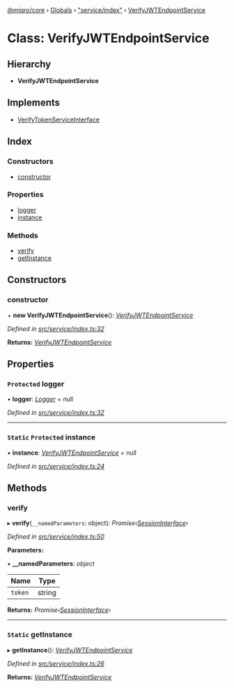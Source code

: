 [@miqro/core](../README.md) › [Globals](../globals.md) › ["service/index"](../modules/_service_index_.md) › [VerifyJWTEndpointService](_service_index_.verifyjwtendpointservice.md)

# Class: VerifyJWTEndpointService

## Hierarchy

* **VerifyJWTEndpointService**

## Implements

* [VerifyTokenServiceInterface](../interfaces/_service_index_.verifytokenserviceinterface.md)

## Index

### Constructors

* [constructor](_service_index_.verifyjwtendpointservice.md#constructor)

### Properties

* [logger](_service_index_.verifyjwtendpointservice.md#protected-logger)
* [instance](_service_index_.verifyjwtendpointservice.md#static-protected-instance)

### Methods

* [verify](_service_index_.verifyjwtendpointservice.md#verify)
* [getInstance](_service_index_.verifyjwtendpointservice.md#static-getinstance)

## Constructors

###  constructor

\+ **new VerifyJWTEndpointService**(): *[VerifyJWTEndpointService](_service_index_.verifyjwtendpointservice.md)*

*Defined in [src/service/index.ts:32](https://github.com/claukers/miqro-core/blob/64522a7/src/service/index.ts#L32)*

**Returns:** *[VerifyJWTEndpointService](_service_index_.verifyjwtendpointservice.md)*

## Properties

### `Protected` logger

• **logger**: *[Logger](../interfaces/_util_logger_.logger.md)* = null

*Defined in [src/service/index.ts:32](https://github.com/claukers/miqro-core/blob/64522a7/src/service/index.ts#L32)*

___

### `Static` `Protected` instance

▪ **instance**: *[VerifyJWTEndpointService](_service_index_.verifyjwtendpointservice.md)* = null

*Defined in [src/service/index.ts:24](https://github.com/claukers/miqro-core/blob/64522a7/src/service/index.ts#L24)*

## Methods

###  verify

▸ **verify**(`__namedParameters`: object): *Promise‹[SessionInterface](../interfaces/_service_common_.sessioninterface.md)›*

*Defined in [src/service/index.ts:50](https://github.com/claukers/miqro-core/blob/64522a7/src/service/index.ts#L50)*

**Parameters:**

▪ **__namedParameters**: *object*

Name | Type |
------ | ------ |
`token` | string |

**Returns:** *Promise‹[SessionInterface](../interfaces/_service_common_.sessioninterface.md)›*

___

### `Static` getInstance

▸ **getInstance**(): *[VerifyJWTEndpointService](_service_index_.verifyjwtendpointservice.md)*

*Defined in [src/service/index.ts:26](https://github.com/claukers/miqro-core/blob/64522a7/src/service/index.ts#L26)*

**Returns:** *[VerifyJWTEndpointService](_service_index_.verifyjwtendpointservice.md)*
